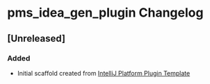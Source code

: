 <!-- Keep a Changelog guide -> https://keepachangelog.com -->

# pms_idea_gen_plugin Changelog

## [Unreleased]
### Added
- Initial scaffold created from [IntelliJ Platform Plugin Template](https://github.com/JetBrains/intellij-platform-plugin-template)
